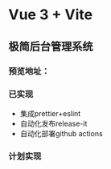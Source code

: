 # Vue 3 + Vite

## 极简后台管理系统

### 预览地址：

### 已实现
- 集成prettier+eslint
- 自动化发布release-it
- 自动化部署github actions

### 计划实现


